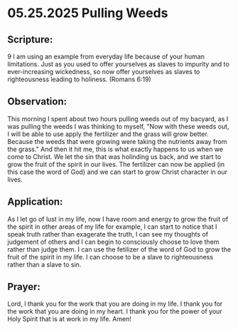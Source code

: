 # 05.25.2025 Pulling Weeds

## Scripture:
9 I am using an example from everyday life because of your human limitations. Just as you used to offer yourselves as slaves to impurity and to ever-increasing wickedness, so now offer yourselves as slaves to righteousness leading to holiness.
(Romans 6:19)

## Observation:
This morning I spent about two hours pulling weeds out of my bacyard, as I was pulling the weeds I was thinking to myself,
"Now with these weeds out, I will be able to use apply the fertilizer and the grass will grow better. Because the weeds that were 
growing were taking the nutrients away from the grass." And then it hit me, this is what exactly happens to us when we come to Christ.
We let the sin that was holinding us back, and we start to grow the fruit of the spirit in our lives. The fertilizer can now be applied
(in this case the word of God) and we can start to grow Christ character in our lives.

## Application:
As I let go of lust in my life, now I have room and energy to grow the fruit of the spirit in other areas of my life
for example, I can start to notice that I speak truth rather than exagerate the truth, I can see my thoughts of judgement of others
and I can begin to consciously choose to love them rather than judge them. I can use the fetilizer of the word of God to grow 
the fruit of the spirit in my life. I can choose to be a slave to righteousness rather than a slave to sin.

## Prayer:
Lord, I thank you for the work that you are doing in my life. I thank you for the work that you are doing in my heart. I thank you for the 
power of your Holy Spirit that is at work in my life. Amen!
